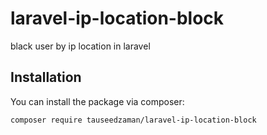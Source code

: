 # laravel-ip-location-block
black user by ip location in laravel

## Installation

You can install the package via composer:

```bash
composer require tauseedzaman/laravel-ip-location-block
```
